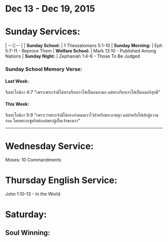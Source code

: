 # Dec 13 - Dec 19, 2015
# Sunday Services:

| --:|:-- |
| **Sunday School:**  |	1 Thessalonians 5:1-10
| **Sunday Morning:** |	Eph 5:7-11 - Reprove Them
| **Welfare School:** |	Mark 13:10 - Published Among Nations
| **Sunday Night:**   | Zephaniah 1:4-6 - Those To Be Judged

### Sunday School Memory Verse:
#### Last Week: 
1เธสะโลนิกา 4:7 "เพราะพระเจ้ามิได้ทรงเรียกเราให้เป็นคนลามก แต่ทรงเรียกเราให้เป็นคนบริสุทธิ์"

#### This Week:
1เธสะโลนิกา 5:9 "เพราะว่าพระเจ้ามิได้ทรงกำหนดเราไว้สำหรับพระอาชญา แต่สำหรับให้เข้าสู่ความรอด โดยพระเยซูคริสต์องค์พระผู้เป็นเจ้าของเรา"

---
# Wednesday Service:
Moses: 10 Commandments


# Thursday English Service:
John 1:10-13 - In the World

# Saturday:

## Soul Winning: